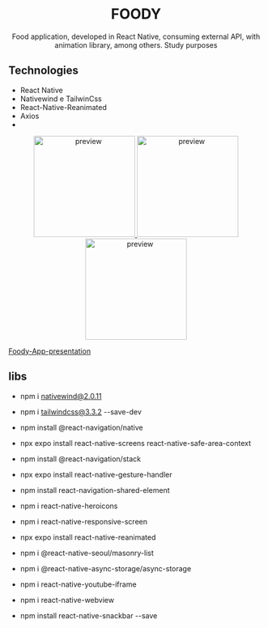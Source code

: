 

# <div align="center">
  <h1 align="center">FOODY</h1>
</div>
<p align="center">
       Food application, developed in React Native, consuming external API, with animation library, among others. Study purposes
    <br />
 </p>
 

## Technologies

- React Native
- Nativewind e TailwinCss
- React-Native-Reanimated
- Axios
- [themealdb-api]: (https://www.themealdb.com/api.php)


 
<div align="center">
  <a href="#">
      <img src="https://github.com/carloscazelattojr/foody/blob/main/assets/p1.png" width="200" alt="preview" />
    <img src="https://github.com/carloscazelattojr/foody/blob/main/assets/p2.png" width="200" alt="preview" />      
    <img src="https://github.com/carloscazelattojr/foody/blob/main/assets/p3.png" width="200" alt="preview" />
  </a>
</div>

[Foody-App-presentation](https://github.com/carloscazelattojr/foody/blob/main/assets/app.mp4)


## libs

- npm i nativewind@2.0.11
- npm i tailwindcss@3.3.2 --save-dev

- npm install @react-navigation/native
- npx expo install react-native-screens react-native-safe-area-context
- npm install @react-navigation/stack
- npx expo install react-native-gesture-handler
- npm install react-navigation-shared-element

- npm i react-native-heroicons
- npm i react-native-responsive-screen
- npx expo install react-native-reanimated

- npm i @react-native-seoul/masonry-list
- npm i @react-native-async-storage/async-storage

- npm i react-native-youtube-iframe
- npm i react-native-webview

- npm install react-native-snackbar --save
